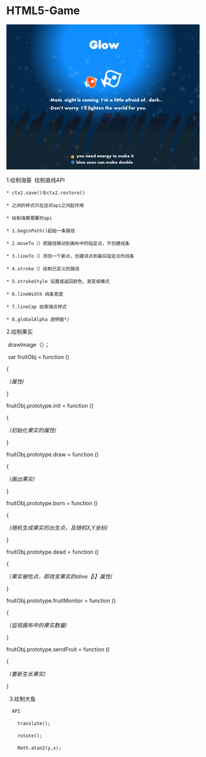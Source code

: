 # HTML5-Game
![game pic](img/cover.png)

1.绘制海葵
  绘制直线API
  
    * ctx2.save()与ctx2.restore()
    
    * 之间的样式只在这对api之间起作用
    
    * 绘制海葵需要的api
    
    * 1.beginPath()起始一条路径
    
    * 2.moveTo（）把路径移动到画布中的指定点，不创建线条
    
    * 3.lineTo（）添加一个新点，创建该点到最后指定点的线条
    
    * 4.stroke（）绘制已定义的路径
    
    * 5.strokeStyle 设置或返回颜色，渐变或模式
    
    * 6.lineWidth 线条宽度
    
    * 7.lineCap 结束端点样式
    
    * 8.globalAlpha 透明值*/
    
2.绘制果实

  drawImage（）；

  var fruitObj = function ()

 {

      /*属性*/

  }
 
 fruitObj.prototype.init = function ()

 {

    /*初始化果实的属性*/

 }
 
 fruitObj.prototype.draw = function ()

 {

    /*画出果实*/

 }
 
 fruitObj.prototype.born = function ()

 {

    /*随机生成果实的出生点，及随机X,Y坐标*/

 }
 
  fruitObj.prototype.dead = function ()

  {

    /*果实被吃点，即改变果实的alive【i】属性*/

  }
 
  fruitObj.prototype.fruitMonitor = function ()

  {

    /*监视画布中的果实数量*/

  }
  
   fruitObj.prototype.sendFruit = function ()

   {

    /*重新生长果实*/

   }
   
   3.绘制大鱼

      API

        translate();

        rotate();

        Math.atan2(y,x);
        
  
   
